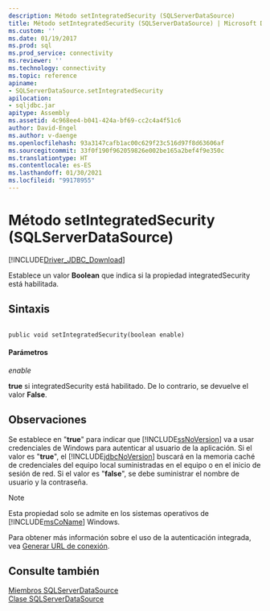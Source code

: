 ```yaml
---
description: Método setIntegratedSecurity (SQLServerDataSource)
title: Método setIntegratedSecurity (SQLServerDataSource) | Microsoft Docs
ms.custom: ''
ms.date: 01/19/2017
ms.prod: sql
ms.prod_service: connectivity
ms.reviewer: ''
ms.technology: connectivity
ms.topic: reference
apiname:
- SQLServerDataSource.setIntegratedSecurity
apilocation:
- sqljdbc.jar
apitype: Assembly
ms.assetid: 4c968ee4-b041-424a-bf69-cc2c4a4f51c6
author: David-Engel
ms.author: v-daenge
ms.openlocfilehash: 93a3147cafb1ac00c629f23c516d97f8d63606af
ms.sourcegitcommit: 33f0f190f962059826e002be165a2bef4f9e350c
ms.translationtype: HT
ms.contentlocale: es-ES
ms.lasthandoff: 01/30/2021
ms.locfileid: "99178955"
---
```

# <a name="setintegratedsecurity-method-sqlserverdatasource"></a>Método setIntegratedSecurity (SQLServerDataSource)
[!INCLUDE[Driver_JDBC_Download](../../../includes/driver_jdbc_download.md)]

  Establece un valor **Boolean** que indica si la propiedad integratedSecurity está habilitada.  
  
## <a name="syntax"></a>Sintaxis  
  
```  
  
public void setIntegratedSecurity(boolean enable)  
```  
  
#### <a name="parameters"></a>Parámetros  
 *enable*  
  
 **true** si integratedSecurity está habilitado. De lo contrario, se devuelve el valor **False**.  
  
## <a name="remarks"></a>Observaciones  
 Se establece en "**true**" para indicar que [!INCLUDE[ssNoVersion](../../../includes/ssnoversion-md.md)] va a usar credenciales de Windows para autenticar al usuario de la aplicación. Si el valor es "**true**", el [!INCLUDE[jdbcNoVersion](../../../includes/jdbcnoversion_md.md)] buscará en la memoria caché de credenciales del equipo local suministradas en el equipo o en el inicio de sesión de red. Si el valor es "**false**", se debe suministrar el nombre de usuario y la contraseña.  
  
> [!NOTE]  
>  Esta propiedad solo se admite en los sistemas operativos de [!INCLUDE[msCoName](../../../includes/msconame_md.md)] Windows.  
  
 Para obtener más información sobre el uso de la autenticación integrada, vea [Generar URL de conexión](../../../connect/jdbc/building-the-connection-url.md).  
  
## <a name="see-also"></a>Consulte también  
 [Miembros SQLServerDataSource](../../../connect/jdbc/reference/sqlserverdatasource-members.md)   
 [Clase SQLServerDataSource](../../../connect/jdbc/reference/sqlserverdatasource-class.md)  
  
  
